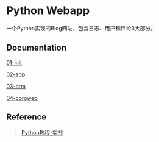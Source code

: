 # Python Webapp
一个Python实现的Blog网站，包含日志、用户和评论3大部分。
## Documentation
[01-init](./docs/01-init_env.md)

[02-app](./docs/02-app.md)

[03-orm](./docs/03-orm.md)

[04-coroweb](./docs/04-coroweb.md)
## Reference
>[Python教程-实战](https://www.liaoxuefeng.com/wiki/0014316089557264a6b348958f449949df42a6d3a2e542c000/001432170876125c96f6cc10717484baea0c6da9bee2be4000)
